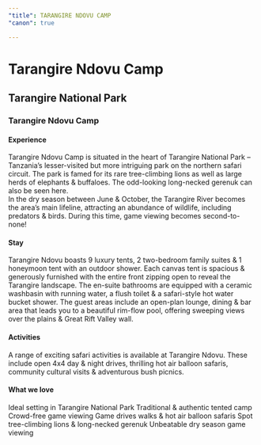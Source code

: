 ```yaml
---
"title": TARANGIRE NDOVU CAMP
"canon": true

---
```


# Tarangire Ndovu Camp
## Tarangire National Park
### Tarangire Ndovu Camp

#### Experience
Tarangire Ndovu Camp is situated in the heart of Tarangire National Park – Tanzania’s lesser-visited but more intriguing park on the northern safari circuit.
The park is famed for its rare tree-climbing lions as well as large herds of elephants &amp; buffaloes.  The odd-looking long-necked gerenuk can also be seen here.  
In the dry season between June &amp; October, the Tarangire River becomes the area’s main lifeline, attracting an abundance of wildlife, including predators &amp; birds.  During this time, game viewing becomes second-to-none!

#### Stay
Tarangire Ndovu boasts 9 luxury tents, 2 two-bedroom family suites &amp; 1 honeymoon tent with an outdoor shower.
Each canvas tent is spacious &amp; generously furnished with the entire front zipping open to reveal the Tarangire landscape.  The en-suite bathrooms are equipped with a  ceramic washbasin with running water, a flush toilet &amp; a safari-style hot water bucket shower.
The guest areas include an open-plan lounge, dining &amp; bar area that leads you to a beautiful rim-flow pool, offering sweeping views over the plains &amp; Great Rift Valley wall.

#### Activities
A range of exciting safari activities is available at Tarangire Ndovu.
These include open 4x4 day &amp; night drives, thrilling hot air balloon safaris, community cultural visits &amp; adventurous bush picnics.


#### What we love
Ideal setting in Tarangire National Park
Traditional &amp; authentic tented camp
Crowd-free game viewing
Game drives walks &amp; hot air balloon safaris
Spot tree-climbing lions &amp; long-necked gerenuk
Unbeatable dry season game viewing